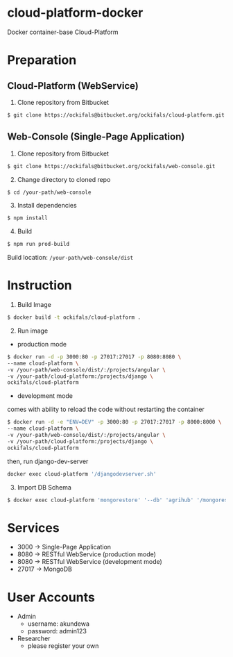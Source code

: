 # cloud-platform-docker
Docker container-base Cloud-Platform

# Preparation
## Cloud-Platform (WebService)
1. Clone repository from Bitbucket
```bash
$ git clone https://ockifals@bitbucket.org/ockifals/cloud-platform.git
```

## Web-Console (Single-Page Application)
1. Clone repository from Bitbucket
```bash
$ git clone https://ockifals@bitbucket.org/ockifals/web-console.git
```
2. Change directory to cloned repo
```bash
$ cd /your-path/web-console
```
3. Install dependencies
```bash
$ npm install
```
4. Build
```bash
$ npm run prod-build
```
Build location: `/your-path/web-console/dist`

# Instruction
1. Build Image
```bash
$ docker build -t ockifals/cloud-platform .
```
2. Run image
* production mode
```bash
$ docker run -d -p 3000:80 -p 27017:27017 -p 8080:8080 \
--name cloud-platform \
-v /your-path/web-console/dist/:/projects/angular \
-v /your-path/cloud-platform:/projects/django \
ockifals/cloud-platform
```
* development mode

comes with ability to reload the code without restarting the container
```bash
$ docker run -d -e "ENV=DEV" -p 3000:80 -p 27017:27017 -p 8000:8000 \
--name cloud-platform \
-v /your-path/web-console/dist/:/projects/angular \
-v /your-path/cloud-platform:/projects/django \
ockifals/cloud-platform
```
then, run django-dev-server
```bash
docker exec cloud-platform '/djangodevserver.sh'
```
3. Import DB Schema
```bash
$ docker exec cloud-platform 'mongorestore' '--db' 'agrihub' '/mongorestore/agrihub/'
```

# Services
* 3000 -> Single-Page Application
* 8080 -> RESTful WebService (production mode)
* 8080 -> RESTful WebService (development mode)
* 27017 -> MongoDB

# User Accounts
- Admin
    - username: akundewa
    - password: admin123
- Researcher
    - please register your own
